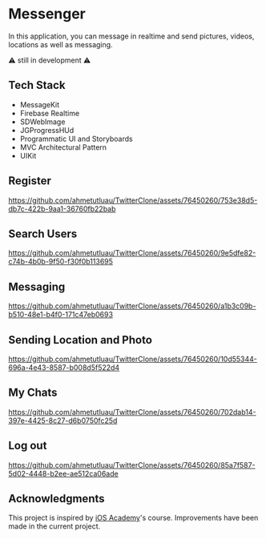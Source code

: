 # Messenger
In this application, you can message in realtime and send pictures, videos, locations as well as messaging.

⚠️ still in development ⚠️

## Tech Stack
- MessageKit
- Firebase Realtime
- SDWebImage
- JGProgressHUd
- Programmatic UI and Storyboards
- MVC Architectural Pattern
- UIKit

## Register
https://github.com/ahmetutluau/TwitterClone/assets/76450260/753e38d5-db7c-422b-9aa1-36760fb22bab

## Search Users
https://github.com/ahmetutluau/TwitterClone/assets/76450260/9e5dfe82-c74b-4b0b-9f50-f30f0b113695

## Messaging
https://github.com/ahmetutluau/TwitterClone/assets/76450260/a1b3c09b-b510-48e1-b4f0-171c47eb0693

## Sending Location and Photo
https://github.com/ahmetutluau/TwitterClone/assets/76450260/10d55344-696a-4e43-8587-b008d5f522d4

## My Chats
https://github.com/ahmetutluau/TwitterClone/assets/76450260/702dab14-397e-4425-8c27-d6b0750fc25d

## Log out
https://github.com/ahmetutluau/TwitterClone/assets/76450260/85a7f587-5d02-4448-b2ee-ae512ca06ade

## Acknowledgments
This project is inspired by [iOS Academy](https://courses.iosacademy.io/courses)'s course. Improvements have been made in the current project.

